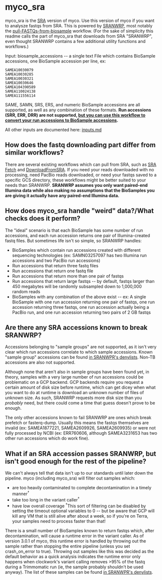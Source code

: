 # myco_sra
myco_sra is the [SRA](https://www.ncbi.nlm.nih.gov/sra) version of myco. Use this version of myco if you want to analysze fastqs from SRA. This is powered by [SRANWRP](https://github.com/aofarrel/SRANWRP), most notably the [pull-FASTQs-from-biosample](https://dockstore.org/workflows/github.com/aofarrel/SRANWRP/pull_FASTQs_from_SRA_by_biosample:main?tab=info) workflow. (For the sake of simplicity this readme calls the part of myco_sra that downloads from SRA "SRANWRP", even thought SRANWRP contains a few additional utility functions and workflows.)

Input: biosample_accessions -- a single text File which contains BioSample accessions, one BioSample accession per line, ex:
```
SAMEA10030079
SAMEA10030285
SAMEA10030321
SAMEA10030646
SAMEA104390589
SAMEA110024138
SAMEA111556114
```

SAME, SAMN, SRS, ERS, and numeric BioSample accessions are all supported, as well as any combination of these formats. **Run accessions (SRR, ERR, DRR) are not supported, [but you can use this workflow to convert your run accessions to BioSample accessions](https://dockstore.org/workflows/github.com/aofarrel/SRANWRP/get_biosample_accessions_from_run_accessions:main?tab=info).**

All other inputs are documented here: [inputs.md](./inputs.md)

## How does the fastq downloading part differ from similar workflows?
There are several existing workflows which can pull from SRA, such as [SRA Fetch](https://dockstore.org/workflows/github.com/theiagen/terra_utilities/SRA_Fetch:v1.4.1?tab=info) and [DownloadFromSRA](https://dockstore.org/workflows/github.com/broadinstitute/long-read-pipelines/DownloadFromSRA:kvg_update_downloaders?tab=info). If you need your reads downloaded with no processing, need PacBio reads downloaded, or need your fastqs saved to a specific GCS directory, these workflows might be better suited to your needs than SRANWRP. **SRANWRP assumes you only want paired-end Illumina data while also making no assumptions that the BioSamples you are giving it actually have any paired-end Illumina data.**

## How does myco_sra handle "weird" data?/What checks does it perform?
The "ideal" scenario is that each BioSample has some number of run accessions, and each run accession returns one pair of Illumina-created fastq files. But sometimes life isn't so simple, so SRANWRP handles:

* BioSamples which contain run accessions created with different sequencing technologies (ex: SAMN03257097 has two Illumina run accessions and two PacBio run accessions)
* Run accessions that return three fastq files
* Run accessions that return one fastq file
* Run accessions that return more than one pair of fastqs
* Run accessions that return large fastqs -- by default, fastqs larger than 450 megabytes will be randomly subsampled down to 1,000,000 random reads
* BioSamples with any combination of the above exist -- ex: A single BioSample with one run accession returning one pair of fastqs, one run accession returning three fastqs, one run accession actually being a PacBio run, and one run accession returning two pairs of 2 GB fastqs

## Are there any SRA accessions known to break SRANWRP?
Accessions belonging to "sample groups" are not supported, as it isn't very clear which run accessions correlate to which sample accessions. Known "sample group" accessions can be found [in SRANWPR's denylists](https://github.com/aofarrel/SRANWRP/tree/main/inputs/denylists). Non-TB accessions are also not supported.

Although none that aren't also in sample groups have been found yet, in theory, samples with a very large number of run accessions could be problematic on a GCP backend. GCP backends require you request a certain amount of disk size before runtime, which can get dicey when what you want to do at runtime is download an unknown number of files of unknown size. As such, SRANWRP requests more disk size than you *probably* need, but there could come a time that guess doesn't prove to be enough.

The only other accessions known to fail SRANWRP are ones which break prefetch or fasterq-dump. Usually this means the fastqs themselves are invalid (ex: SAMEA1877221, SAMEA2609926, SAMEA2609935) or were not fully processed by NCBI (ex: ERR760606, although SAMEA3231653 has two other run accessions which do work fine).

## What if an SRA accession passes SRANWRP, but isn't good enough for the rest of the pipeline?
We can't always tell that data isn't up to our standards until later down the pipeline. myco (including myco_sra) will filter out samples which:
* are too heavily contaminated to complete decontamination in a timely manner<sup>†</sup>
* take too long in the variant caller<sup>†</sup>
* have low overall coverage
<sup>†</sup>This sort of filtering can be disabled by setting the timeout optional variables to 0 -- but be aware that GCP will kill any VM that is still alive after about a week, so if you're on Terra, your samples need to process faster than that!

There is a small number of BioSamples known to return fastqs which, after decontamination, will cause a runtime error in the variant caller. As of version 3.0.1 of myco, this runtime error is handled by throwing out the sample rather than stopping the entire pipeline (unless you set crash_on_error to true). Throwing out samples like this was decided as the default behavior as a quick analysis indicates the runtime error only happens when clockwork's variant calling removes >95% of the fastq during a Trimmomatic run (ie, the sample probably shouldn't be used anyway). The list of these samples can be found [in SRANWPR's denylists](https://github.com/aofarrel/SRANWRP/tree/main/inputs/denylists).
